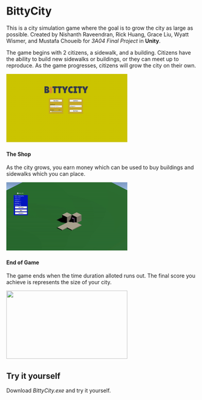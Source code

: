 # BittyCity

This is a city simulation game where the goal is to grow the city as large as possible. Created by Nishanth Raveendran, Rick Huang, Grace Liu, Wyatt Wismer, and Mustafa Choueib for *3A04 Final Project* in **Unity**.

The game begins with 2 citizens, a sidewalk, and a building. Citizens have the ability to build new sidewalks or buildings, or they can meet up to reproduce. As the game progresses, citizens will grow the city on their own.

<img src="https://github.com/NishanthRaveendran/BittyCity/blob/master/Assets/first.gif" width="320" height="180">

#### The Shop
As the city grows, you earn money which can be used to buy buildings and sidewalks which you can place. 

<img src="https://github.com/NishanthRaveendran/BittyCity/blob/master/Assets/mid.gif" width="320" height="180">


#### End of Game
The game ends when the time duration alloted runs out. The final score you achieve is represents the size of your city. 

<img src="https://github.com/NishanthRaveendran/BittyCity/blob/master/Assets/last.gif" width="320" height="180">

## Try it yourself
Download *BittyCity.exe* and try it yourself. 
